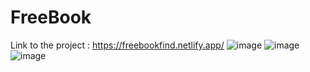 # FreeBook
Link to the project : https://freebookfind.netlify.app/
![image](https://user-images.githubusercontent.com/127887746/226228546-f5c86b2a-4c3a-45a9-ae07-b0c9dba0c244.png)
![image](https://user-images.githubusercontent.com/127887746/226228604-0772d2ab-0822-4cfb-8ebd-3858a4deff76.png)
![image](https://user-images.githubusercontent.com/127887746/226228643-9498da44-8d26-4913-b4b0-377468b4e732.png)

